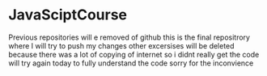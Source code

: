 # JavaSciptCourse
Previous repositories will e removed of github
this is the final repositrory where I will try to push my changes
other excersises will be deleted because there was a lot of copying of internet so i didnt really get the code
will try again today to fully understand the code 
sorry for the inconvience
